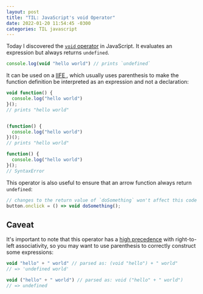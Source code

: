 ```yaml
---
layout: post
title: "TIL: JavaScript's void Operator"
date: 2022-01-20 11:54:45 -0300
categories: TIL javascript
---
```


Today I discovered the [`void`
operator](https://developer.mozilla.org/en-US/docs/Web/JavaScript/Reference/Operators/void#immediately_invoked_function_expressions)
in JavaScript. It evaluates an expression but always returns `undefined`.

```js
console.log(void "hello world") // prints `undefined`
```

It can be used on a
<a href="https://developer.mozilla.org/en-US/docs/Glossary/IIFE">
  <abbr title="Immediately Invoked Function Expressions">IIFE</abbr>
</a>,
which usually uses parenthesis to make the function definition be interpreted
as an expression and not a declaration:

```js
void function() {
  console.log("hello world")
}();
// prints "hello world"


(function() {
  console.log("hello world")
})();
// prints "hello world"

function() {
  console.log("hello world")
}();
// SyntaxError
```

This operator is also useful to ensure that an arrow function always return `undefined`:

```js
// changes to the return value of `doSomething` won't affect this code
button.onclick = () => void doSomething();
```

## Caveat

It's important to note that this operator has a [high precedence]
with right-to-left associativity, so you may want to use parenthesis to
correctly construct some expressions:

```js
void "hello" + " world" // parsed as: (void "hello") + " world"
// => 'undefined world'

void ("hello" + " world") // parsed as: void ("hello" + " world")
// => undefined
```

[high precedence]: https://developer.mozilla.org/en-US/docs/Web/JavaScript/Reference/Operators/Operator_Precedence#table
